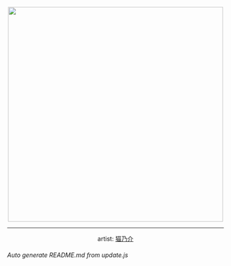 
<p align="center">
  <img width="500" src="https://nekos.best/api/v2/neko/0470.png">
  <hr/>
  <center>
    artist: <a href="https://www.pixiv.net/en/artworks/88705438">猫乃介</a>
  </center>
</p>


###### Auto generate README.md from update.js

